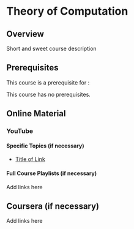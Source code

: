 # Theory of Computation

## Overview

Short and sweet course description

## Prerequisites

This course is a prerequisite for : 

This course has no prerequisites.

## Online Material

### YouTube

#### Specific Topics (if necessary)

*   [Title of Link](https://www.youtube.com)

#### Full Course Playlists (if necessary)

Add links here

## Coursera (if necessary)

Add links here
